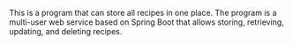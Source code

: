 This is a program that can store all recipes in one place.
The program is a multi-user web service based on Spring Boot that allows storing, retrieving,
updating, and deleting recipes.